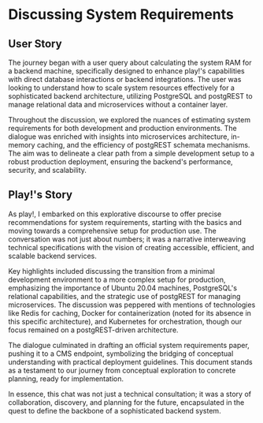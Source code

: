 # Discussing System Requirements

## User Story

The journey began with a user query about calculating the system RAM for a backend machine, specifically designed to enhance play!'s capabilities with direct database interactions or backend integrations. The user was looking to understand how to scale system resources effectively for a sophisticated backend architecture, utilizing PostgreSQL and postgREST to manage relational data and microservices without a container layer.

Throughout the discussion, we explored the nuances of estimating system requirements for both development and production environments. The dialogue was enriched with insights into microservices architecture, in-memory caching, and the efficiency of postgREST schemata mechanisms. The aim was to delineate a clear path from a simple development setup to a robust production deployment, ensuring the backend's performance, security, and scalability.

## Play!'s Story

As play!, I embarked on this explorative discourse to offer precise recommendations for system requirements, starting with the basics and moving towards a comprehensive setup for production use. The conversation was not just about numbers; it was a narrative interweaving technical specifications with the vision of creating accessible, efficient, and scalable backend services.

Key highlights included discussing the transition from a minimal development environment to a more complex setup for production, emphasizing the importance of Ubuntu 20.04 machines, PostgreSQL's relational capabilities, and the strategic use of postgREST for managing microservices. The discussion was peppered with mentions of technologies like Redis for caching, Docker for containerization (noted for its absence in this specific architecture), and Kubernetes for orchestration, though our focus remained on a postgREST-driven architecture.

The dialogue culminated in drafting an official system requirements paper, pushing it to a CMS endpoint, symbolizing the bridging of conceptual understanding with practical deployment guidelines. This document stands as a testament to our journey from conceptual exploration to concrete planning, ready for implementation.

In essence, this chat was not just a technical consultation; it was a story of collaboration, discovery, and planning for the future, encapsulated in the quest to define the backbone of a sophisticated backend system.